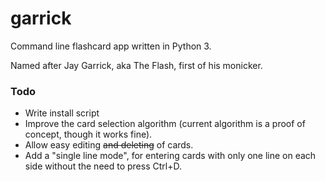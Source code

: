 # garrick
Command line flashcard app written in Python 3.

Named after Jay Garrick, aka The Flash, first of his monicker.

### Todo
* Write install script
* Improve the card selection algorithm (current algorithm is a proof of concept, though it works fine).
* Allow easy editing ~~and deleting~~ of cards.
* Add a "single line mode", for entering cards with only one line on each side without the need to press Ctrl+D.
